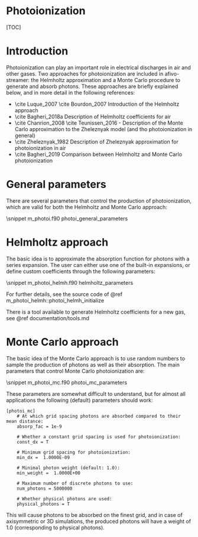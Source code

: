 # Photoionization

[TOC]

# Introduction

Photoionization can play an important role in electrical discharges in air and
other gases. Two approaches for photoionization are included in afivo-streamer: the Helmholtz approximation and a Monte Carlo procedure to generate and absorb photons. These approaches are briefly explained below, and in more detail in the following references:

* \cite Luque_2007 \cite Bourdon_2007 Introduction of the Helmholtz approach
* \cite Bagheri_2018a Description of Helmholtz coefficients for air
* \cite Chanrion_2008 \cite Teunissen_2016 - Description of the Monte Carlo approximation to the Zheleznyak model (and tho photoionization in general)
* \cite Zheleznyak_1982 Description of Zheleznyak approximation for photoionization in air
* \cite Bagheri_2019 Comparison between Helmholtz and Monte Carlo photoionization

# General parameters

There are several parameters that control the production of photoionization, which are valid for both the Helmholtz and Monte Carlo approach:

\snippet m_photoi.f90 photoi_general_parameters

# Helmholtz approach

The basic idea is to approximate the absorption function for photons with a series expansion. The user can either use one of the built-in expansions, or define custom coefficients through the following parameters:

\snippet m_photoi_helmh.f90 helmholtz_parameters

For further details, see the source code of @ref m_photoi_helmh::photoi_helmh_initialize

There is a tool available to generate Helmholtz coefficients for a new gas, see @ref documentation/tools.md

# Monte Carlo approach

The basic idea of the Monte Carlo approach is to use random numbers to sample the production of photons as well as their absorption. The main parameters that control Monte Carlo photoionization are:

\snippet m_photoi_mc.f90 photoi_mc_parameters

These parameters are somewhat difficult to understand, but for almost all applications the following (default) parameters should work:

    [photoi_mc]
        # At which grid spacing photons are absorbed compared to their mean distance:
        absorp_fac = 1e-9

        # Whether a constant grid spacing is used for photoionization:
        const_dx = T

        # Minimum grid spacing for photoionization:
        min_dx =  1.0000E-09

        # Minimal photon weight (default: 1.0):
        min_weight =  1.0000E+00

        # Maximum number of discrete photons to use:
        num_photons = 5000000

        # Whether physical photons are used:
        physical_photons = T

This will cause photons to be absorbed on the finest grid, and in case of axisymmetric or 3D simulations, the produced photons will have a weight of 1.0 (corresponding to physical photons).
